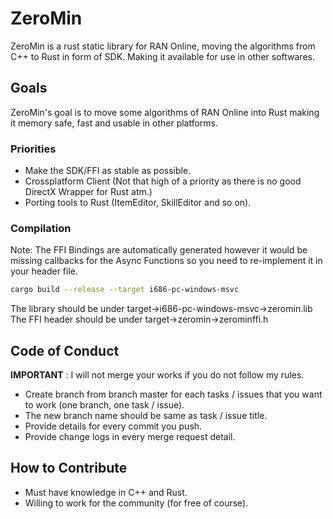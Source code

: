 
# ZeroMin

ZeroMin is a rust static library for RAN Online, moving the algorithms from C++ to Rust in form of SDK. Making it available for use in other softwares.

## Goals

ZeroMin's goal is to move some algorithms of RAN Online into Rust making it memory safe, fast and usable in other platforms.

### Priorities

- Make the SDK/FFI as stable as possible.
- Crossplatform Client (Not that high of a priority as there is no good DirectX Wrapper for Rust atm.)
- Porting tools to Rust (ItemEditor, SkillEditor and so on).

### Compilation

Note: The FFI Bindings are automatically generated however it would be missing callbacks for the Async Functions
so you need to re-implement it in your header file.

```bash
cargo build --release --target i686-pc-windows-msvc
```

The library should be under target->i686-pc-windows-msvc->zeromin.lib
The FFI header should be under target->zeromin->zerominffi.h

## Code of Conduct

**IMPORTANT** : I will not merge your works if you do not follow my rules.

- Create branch from branch master for each tasks / issues that you want to work (one branch, one task / issue).
- The new branch name should be same as task / issue title.
- Provide details for every commit you push.
- Provide change logs in every merge request detail.

## How to Contribute

- Must have knowledge in C++ and Rust.
- Willing to work for the community (for free of course).
